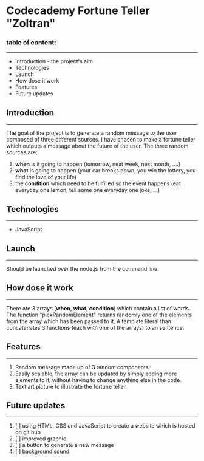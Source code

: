 # Codecademy Fortune Teller "Zoltran"

### table of content:

---

- Introduction - the project's aim
- Technologies
- Launch
- How dose it work
- Features
- Future updates

## Introduction

---

The goal of the project is to generate a random message to the user composed of three different sources.
I have chosen to make a fortune teller which outputs a message about the future of the user.
The three random sources are:

1. **when** is it going to happen (tomorrow, next week, next month, ....)
2. **what** is going to happen (your car breaks down, you win the lottery, you find the love of your life)
3. the **condition** which need to be fulfilled so the event happens (eat everyday one lemon, tell some one everyday one joke, ...)

## Technologies

---

- JavaScript

## Launch

---

Should be launched over the node.js from the command line.

## How dose it work

---

There are 3 arrays (**when**, **what**, **condition**) which contain a list of words.
The function "pickRandomElement" returns randomly one of the elements from the array which has been passed to it.
A template literal than concatenates 3 functions (each with one of the arrays) to an sentence.

## Features

---

1. Random message made up of 3 random components.
2. Easily scalable, the array can be updated by simply adding more elements to it, without having to change anything else in the code.
3. Text art picture to illustrate the fortune teller.

## Future updates

---

1. [ ] using HTML, CSS and JavaScript to create a website which is hosted on git hub
2. [ ] improved graphic
3. [ ] a button to generate a new message
4. [ ] background sound
